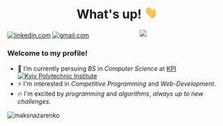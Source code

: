 <div align="center">
  <h1>What's up! <img src="https://raw.githubusercontent.com/MaksNazarenko/MaksNazarenko/main/assets/Hi.gif" width="30px"</h1>
</div>

<img align='right' src='https://raw.githubusercontent.com/MaksNazarenko/MaksNazarenko/main/assets/giphy.gif' width='200'>

###
[![linkedin.com](https://img.shields.io/badge/LinkedIn-0077B5?logo=linkedin&style=flat)](https://www.linkedin.com/in/nazarenko-maksym/)
[![gmail.com](https://img.shields.io/badge/-gmail-c14438?style=flat&logo=Gmail&logoColor=white)](mailto:nazarenkomaks256@gmail.com)

### Welcome to my profile!
- 🔭 I’m currently persuing *BS* in *Computer Science* at [KPI](https://kpi.ua/) <a href="https://kpi.ua/"><img src='https://kpi.ua/files/logo.png' alt="Kyiv Polytechnic Institute" width='20px'></a>
- ⚡ I'm interested in *Competitive Programming* and *Web-Development*.
- :fire: I'm excited by *programming* and *algorithms*, *always up to new challenges*.

<div align="left">
  <a>
    <img align="center" src="https://github-readme-stats.vercel.app/api/top-langs/?username=maksnazarenko&show_icons=true&locale=en&layout=compact&theme=gotham" alt="maksnazarenko"/>
  </a>
</div>
